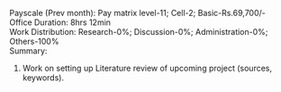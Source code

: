 Payscale (Prev month): Pay matrix level-11; Cell-2; Basic-Rs.69,700/-\
Office Duration: 8hrs 12min\
Work Distribution: Research-0%; Discussion-0%; Administration-0%; Others-100%\
Summary:
1. Work on setting up Literature review of upcoming project (sources, keywords). 
